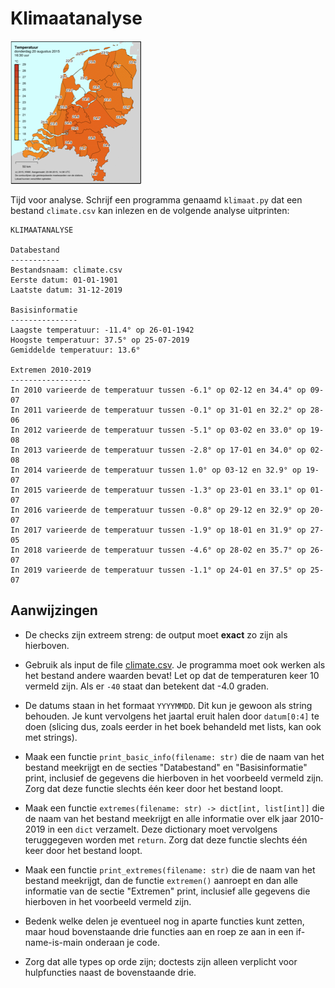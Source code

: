 # Klimaatanalyse

![](../eca2csv/temperature.png)

Tijd voor analyse. Schrijf een programma genaamd `klimaat.py` dat een bestand `climate.csv` kan inlezen en de volgende analyse uitprinten:

    KLIMAATANALYSE

    Databestand
    -----------
    Bestandsnaam: climate.csv
    Eerste datum: 01-01-1901
    Laatste datum: 31-12-2019

    Basisinformatie
    ---------------
    Laagste temperatuur: -11.4° op 26-01-1942
    Hoogste temperatuur: 37.5° op 25-07-2019
    Gemiddelde temperatuur: 13.6°

    Extremen 2010-2019
    ------------------
    In 2010 varieerde de temperatuur tussen -6.1° op 02-12 en 34.4° op 09-07
    In 2011 varieerde de temperatuur tussen -0.1° op 31-01 en 32.2° op 28-06
    In 2012 varieerde de temperatuur tussen -5.1° op 03-02 en 33.0° op 19-08
    In 2013 varieerde de temperatuur tussen -2.8° op 17-01 en 34.0° op 02-08
    In 2014 varieerde de temperatuur tussen 1.0° op 03-12 en 32.9° op 19-07
    In 2015 varieerde de temperatuur tussen -1.3° op 23-01 en 33.1° op 01-07
    In 2016 varieerde de temperatuur tussen -0.8° op 29-12 en 32.9° op 20-07
    In 2017 varieerde de temperatuur tussen -1.9° op 18-01 en 31.9° op 27-05
    In 2018 varieerde de temperatuur tussen -4.6° op 28-02 en 35.7° op 26-07
    In 2019 varieerde de temperatuur tussen -1.1° op 24-01 en 37.5° op 25-07

## Aanwijzingen

- De checks zijn extreem streng: de output moet **exact** zo zijn als hierboven.

- Gebruik als input de file [climate.csv](climate.csv). Je programma moet ook werken als het bestand andere waarden bevat! Let op dat de temperaturen keer 10 vermeld zijn. Als er `-40` staat dan betekent dat -4.0 graden.

- De datums staan in het formaat `YYYYMMDD`. Dit kun je gewoon als string behouden. Je kunt vervolgens het jaartal eruit halen door `datum[0:4]` te doen (slicing dus, zoals eerder in het boek behandeld met lists, kan ook met strings).

- Maak een functie `print_basic_info(filename: str)` die de naam van het bestand meekrijgt en de secties "Databestand" en "Basisinformatie" print, inclusief de gegevens die hierboven in het voorbeeld vermeld zijn. Zorg dat deze functie slechts één keer door het bestand loopt.

- Maak een functie `extremes(filename: str) -> dict[int, list[int]]` die de naam van het bestand meekrijgt en alle informatie over elk jaar 2010-2019 in een `dict` verzamelt. Deze dictionary moet vervolgens teruggegeven worden met `return`. Zorg dat deze functie slechts één keer door het bestand loopt.

- Maak een functie `print_extremes(filename: str)` die de naam van het bestand meekrijgt, dan de functie `extremen()` aanroept en dan alle informatie van de sectie "Extremen" print, inclusief alle gegevens die hierboven in het voorbeeld vermeld zijn.

- Bedenk welke delen je eventueel nog in aparte functies kunt zetten, maar houd bovenstaande drie functies aan en roep ze aan in een if-name-is-main onderaan je code.

- Zorg dat alle types op orde zijn; doctests zijn alleen verplicht voor hulpfuncties naast de bovenstaande drie.
